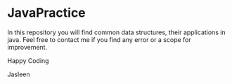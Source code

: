 JavaPractice
============

In this repository you will find common data structures, their applications in java. Feel free to contact me if you find any error or a scope for improvement. 

Happy Coding

Jasleen
